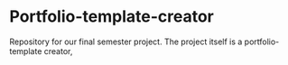 # Portfolio-template-creator
Repository for our final semester project. The project itself is a portfolio-template creator,
